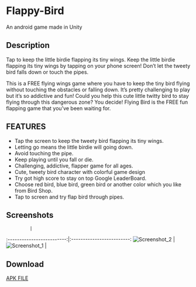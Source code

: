 # Flappy-Bird

  An android game made in Unity
  
## Description

Tap to keep the little birdie flapping its tiny wings. Keep the little birdie flapping its tiny wings by tapping on your phone screen! Don’t let the tweety bird falls down or touch the pipes.

This is a FREE flying wings game where you have to keep the tiny bird flying without touching the obstacles or falling down. It’s pretty challenging to play but it’s so addictive and fun! Could you help this cute little twitty bird to stay flying through this dangerous zone? You decide! Flying Bird is the FREE fun flapping game that you’ve been waiting for.

## FEATURES

  - Tap the screen to keep the tweety bird flapping its tiny wings.
  - Letting go means the little birdie will going down.
  - Avoid touching the pipe.
  - Keep playing until you fall or die.
  - Challenging, addictive, flapper game for all ages.
  - Cute, tweety bird character with colorful game design
  - Try got high score to stay on top Google LeaderBoard.
  - Choose red bird, blue bird, green bird or another color which you like from Bird Shop.
  - Tap to screen and try flap bird through pipes.

## Screenshots 

             |  
:-------------------------:|:-------------------------:
![Screenshot_2](https://res.cloudinary.com/vikcloud/image/upload/v1601617257/Screenshot_20201002-110642_Flappy_Bird_eirkki.png)
  |  ![Screenshot_1](https://res.cloudinary.com/vikcloud/image/upload/v1601617257/Screenshot_20201002-110704_Flappy_Bird_kkisn4.png)   |       

## Download
[APK FILE](https://drive.google.com/file/d/14dsFCKjh0S1PcRY1VcyyiPff-gIZOr53/view?usp=sharing)
